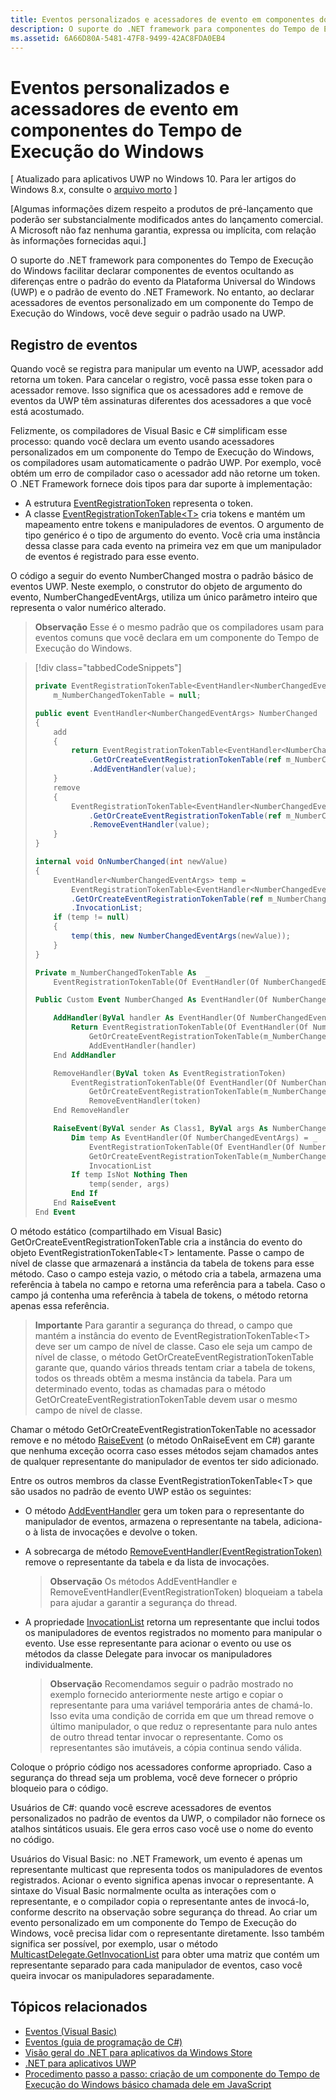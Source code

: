 ```yaml
---
title: Eventos personalizados e acessadores de evento em componentes do Tempo de Execução do Windows
description: O suporte do .NET framework para componentes do Tempo de Execução do Windows facilitar declarar componentes de eventos ocultando as diferenças entre o padrão do evento da Plataforma Universal do Windows (UWP) e o padrão de evento do .NET Framework.
ms.assetid: 6A66D80A-5481-47F8-9499-42AC8FDA0EB4
---
```


# Eventos personalizados e acessadores de evento em componentes do Tempo de Execução do Windows


\[ Atualizado para aplicativos UWP no Windows 10. Para ler artigos do Windows 8.x, consulte o [arquivo morto](http://go.microsoft.com/fwlink/p/?linkid=619132) \]


\[Algumas informações dizem respeito a produtos de pré-lançamento que poderão ser substancialmente modificados antes do lançamento comercial. A Microsoft não faz nenhuma garantia, expressa ou implícita, com relação às informações fornecidas aqui.\]

O suporte do .NET framework para componentes do Tempo de Execução do Windows facilitar declarar componentes de eventos ocultando as diferenças entre o padrão do evento da Plataforma Universal do Windows (UWP) e o padrão de evento do .NET Framework. No entanto, ao declarar acessadores de eventos personalizado em um componente do Tempo de Execução do Windows, você deve seguir o padrão usado na UWP.

## Registro de eventos


Quando você se registra para manipular um evento na UWP, acessador add retorna um token. Para cancelar o registro, você passa esse token para o acessador remove. Isso significa que os acessadores add e remove de eventos da UWP têm assinaturas diferentes dos acessadores a que você está acostumado.

Felizmente, os compiladores de Visual Basic e C# simplificam esse processo: quando você declara um evento usando acessadores personalizados em um componente do Tempo de Execução do Windows, os compiladores usam automaticamente o padrão UWP. Por exemplo, você obtém um erro de compilador caso o acessador add não retorne um token. O .NET Framework fornece dois tipos para dar suporte à implementação:

-   A estrutura [EventRegistrationToken](https://msdn.microsoft.com/library/windows/apps/windows.foundation.eventregistrationtoken.aspx) representa o token.
-   A classe [EventRegistrationTokenTable&lt;T&gt;](https://msdn.microsoft.com/library/hh138412.aspx) cria tokens e mantém um mapeamento entre tokens e manipuladores de eventos. O argumento de tipo genérico é o tipo de argumento do evento. Você cria uma instância dessa classe para cada evento na primeira vez em que um manipulador de eventos é registrado para esse evento.

O código a seguir do evento NumberChanged mostra o padrão básico de eventos UWP. Neste exemplo, o construtor do objeto de argumento do evento, NumberChangedEventArgs, utiliza um único parâmetro inteiro que representa o valor numérico alterado.

> **Observação**  Esse é o mesmo padrão que os compiladores usam para eventos comuns que você declara em um componente do Tempo de Execução do Windows.

 
> [!div class="tabbedCodeSnippets"]
> ```csharp
> private EventRegistrationTokenTable<EventHandler<NumberChangedEventArgs>> 
>     m_NumberChangedTokenTable = null;
> 
> public event EventHandler<NumberChangedEventArgs> NumberChanged
> {
>     add
>     {
>         return EventRegistrationTokenTable<EventHandler<NumberChangedEventArgs>>
>             .GetOrCreateEventRegistrationTokenTable(ref m_NumberChangedTokenTable)
>             .AddEventHandler(value);
>     }
>     remove
>     {
>         EventRegistrationTokenTable<EventHandler<NumberChangedEventArgs>>
>             .GetOrCreateEventRegistrationTokenTable(ref m_NumberChangedTokenTable)
>             .RemoveEventHandler(value);
>     }
> }
> 
> internal void OnNumberChanged(int newValue)
> {
>     EventHandler<NumberChangedEventArgs> temp = 
>         EventRegistrationTokenTable<EventHandler<NumberChangedEventArgs>>
>         .GetOrCreateEventRegistrationTokenTable(ref m_NumberChangedTokenTable)
>         .InvocationList;
>     if (temp != null)
>     {
>         temp(this, new NumberChangedEventArgs(newValue));
>     }
> }
> ```
> ```vb
> Private m_NumberChangedTokenTable As  _
>     EventRegistrationTokenTable(Of EventHandler(Of NumberChangedEventArgs))
> 
> Public Custom Event NumberChanged As EventHandler(Of NumberChangedEventArgs)
> 
>     AddHandler(ByVal handler As EventHandler(Of NumberChangedEventArgs))
>         Return EventRegistrationTokenTable(Of EventHandler(Of NumberChangedEventArgs)).
>             GetOrCreateEventRegistrationTokenTable(m_NumberChangedTokenTable).
>             AddEventHandler(handler)
>     End AddHandler
> 
>     RemoveHandler(ByVal token As EventRegistrationToken)
>         EventRegistrationTokenTable(Of EventHandler(Of NumberChangedEventArgs)).
>             GetOrCreateEventRegistrationTokenTable(m_NumberChangedTokenTable).
>             RemoveEventHandler(token)
>     End RemoveHandler
> 
>     RaiseEvent(ByVal sender As Class1, ByVal args As NumberChangedEventArgs)
>         Dim temp As EventHandler(Of NumberChangedEventArgs) = _
>             EventRegistrationTokenTable(Of EventHandler(Of NumberChangedEventArgs)).
>             GetOrCreateEventRegistrationTokenTable(m_NumberChangedTokenTable).
>             InvocationList
>         If temp IsNot Nothing Then
>             temp(sender, args)
>         End If
>     End RaiseEvent
> End Event
> ```

O método estático (compartilhado em Visual Basic) GetOrCreateEventRegistrationTokenTable cria a instância do evento do objeto EventRegistrationTokenTable&lt;T&gt; lentamente. Passe o campo de nível de classe que armazenará a instância da tabela de tokens para esse método. Caso o campo esteja vazio, o método cria a tabela, armazena uma referência à tabela no campo e retorna uma referência para a tabela. Caso o campo já contenha uma referência à tabela de tokens, o método retorna apenas essa referência.

> **Importante**  Para garantir a segurança do thread, o campo que mantém a instância do evento de EventRegistrationTokenTable&lt;T&gt; deve ser um campo de nível de classe. Caso ele seja um campo de nível de classe, o método GetOrCreateEventRegistrationTokenTable garante que, quando vários threads tentam criar a tabela de tokens, todos os threads obtêm a mesma instância da tabela. Para um determinado evento, todas as chamadas para o método GetOrCreateEventRegistrationTokenTable devem usar o mesmo campo de nível de classe.

Chamar o método GetOrCreateEventRegistrationTokenTable no acessador remove e no método [RaiseEvent](https://msdn.microsoft.com/library/fwd3bwed.aspx) (o método OnRaiseEvent em C#) garante que nenhuma exceção ocorra caso esses métodos sejam chamados antes de qualquer representante do manipulador de eventos ter sido adicionado.

Entre os outros membros da classe EventRegistrationTokenTable&lt;T&gt; que são usados no padrão de evento UWP estão os seguintes:

-   O método [AddEventHandler](https://msdn.microsoft.com/library/hh138458.aspx) gera um token para o representante do manipulador de eventos, armazena o representante na tabela, adiciona-o à lista de invocações e devolve o token.
-   A sobrecarga de método [RemoveEventHandler(EventRegistrationToken)](https://msdn.microsoft.com/library/hh138425.aspx) remove o representante da tabela e da lista de invocações.

    >**Observação**  Os métodos AddEventHandler e RemoveEventHandler(EventRegistrationToken) bloqueiam a tabela para ajudar a garantir a segurança do thread.

-   A propriedade [InvocationList](https://msdn.microsoft.com/library/hh138465.aspx) retorna um representante que inclui todos os manipuladores de eventos registrados no momento para manipular o evento. Use esse representante para acionar o evento ou use os métodos da classe Delegate para invocar os manipuladores individualmente.

    >**Observação**  Recomendamos seguir o padrão mostrado no exemplo fornecido anteriormente neste artigo e copiar o representante para uma variável temporária antes de chamá-lo. Isso evita uma condição de corrida em que um thread remove o último manipulador, o que reduz o representante para nulo antes de outro thread tentar invocar o representante. Como os representantes são imutáveis, a cópia continua sendo válida.

Coloque o próprio código nos acessadores conforme apropriado. Caso a segurança do thread seja um problema, você deve fornecer o próprio bloqueio para o código.

Usuários de C#: quando você escreve acessadores de eventos personalizados no padrão de eventos da UWP, o compilador não fornece os atalhos sintáticos usuais. Ele gera erros caso você use o nome do evento no código.

Usuários do Visual Basic: no .NET Framework, um evento é apenas um representante multicast que representa todos os manipuladores de eventos registrados. Acionar o evento significa apenas invocar o representante. A sintaxe do Visual Basic normalmente oculta as interações com o representante, e o compilador copia o representante antes de invocá-lo, conforme descrito na observação sobre segurança do thread. Ao criar um evento personalizado em um componente do Tempo de Execução do Windows, você precisa lidar com o representante diretamente. Isso também significa ser possível, por exemplo, usar o método [MulticastDelegate.GetInvocationList](https://msdn.microsoft.com/library/system.multicastdelegate.getinvocationlist.aspx) para obter uma matriz que contém um representante separado para cada manipulador de eventos, caso você queira invocar os manipuladores separadamente.

## Tópicos relacionados

* [Eventos (Visual Basic)](https://msdn.microsoft.com/library/ms172877.aspx)
* [Eventos (guia de programação de C#)](https://msdn.microsoft.com/library/awbftdfh.aspx)
* [Visão geral do .NET para aplicativos da Windows Store](https://msdn.microsoft.com/library/windows/apps/xaml/br230302.aspx)
* [.NET para aplicativos UWP](https://msdn.microsoft.com/library/windows/apps/xaml/mt185501.aspx)
* [Procedimento passo a passo: criação de um componente do Tempo de Execução do Windows básico chamada dele em JavaScript](walkthrough-creating-a-simple-windows-runtime-component-and-calling-it-from-javascript.md)



<!--HONumber=Mar16_HO1-->


